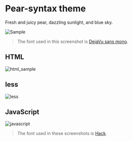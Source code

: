 # Pear-syntax theme
Fresh and juicy pear, dazzling sunlight, and blue sky.


![Sample](http://i.imgur.com/SvWr529.png)
> The font used in this screenshot is [DejaVu sans mono](http://dejavu-fonts.org/wiki/Main_Page).

## HTML
![html_sample](http://i.imgur.com/JlmkjJJ.png)

## less
![less](http://i.imgur.com/T6155bp.png)

## JavaScript
![javascript](http://i.imgur.com/yihmY6N.png)
> The font used in these screenshots is [Hack](http://sourcefoundry.org/hack/).

